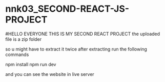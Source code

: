 # nnk03_SECOND-REACT-JS-PROJECT

#HELLO EVERYONE THIS IS MY SECOND REACT PROJECT
the uploaded file is a zip folder 

so u might have to extract it twice
after extracting 
run the following commands

npm install
npm run dev

and you can see the website in live server
